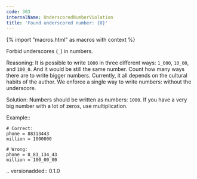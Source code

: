 ```yaml
---
code: 303
internalName: UnderscoredNumberViolation
title: 'Found underscored number: {0}'
---
```


{% import "macros.html" as macros with context %}


Forbid underscores (``_``) in numbers.

Reasoning:
    It is possible to write ``1000`` in three different ways:
    ``1_000``, ``10_00``, and ``100_0``.
    And it would be still the same number.
    Count how many ways there are to write bigger numbers.
    Currently, it all depends on the cultural habits of the author.
    We enforce a single way to write numbers: without the underscore.

Solution:
    Numbers should be written as numbers: ``1000``.
    If you have a very big number with a lot of zeros, use multiplication.

Example::

    # Correct:
    phone = 88313443
    million = 1000000

    # Wrong:
    phone = 8_83_134_43
    million = 100_00_00

.. versionadded:: 0.1.0